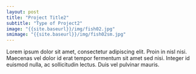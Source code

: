 ```yaml
---
layout: post
title: "Project Title2"
subtitle: "Type of Project2"
image: "{{site.baseurl}}/img/fish02.jpg"
smimage: "{{site.baseurl}}/img/fish02sm.jpg"
---
```


Lorem ipsum dolor sit amet, consectetur adipiscing elit. Proin in nisl nisi. Maecenas vel dolor id erat tempor fermentum sit amet sed nisi. Integer id euismod nulla, ac sollicitudin lectus. Duis vel pulvinar mauris.
